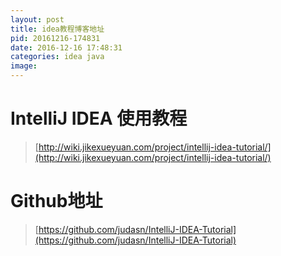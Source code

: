 ```yaml
---
layout: post
title: idea教程博客地址
pid: 20161216-174831
date: 2016-12-16 17:48:31
categories: idea java
image:
---
```


# IntelliJ IDEA 使用教程
>[http://wiki.jikexueyuan.com/project/intellij-idea-tutorial/](http://wiki.jikexueyuan.com/project/intellij-idea-tutorial/)

# Github地址
>[https://github.com/judasn/IntelliJ-IDEA-Tutorial](https://github.com/judasn/IntelliJ-IDEA-Tutorial)